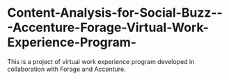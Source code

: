 # Content-Analysis-for-Social-Buzz---Accenture-Forage-Virtual-Work-Experience-Program-
This is a project of virtual work experience program developed in collaboration with Forage and Accenture.
